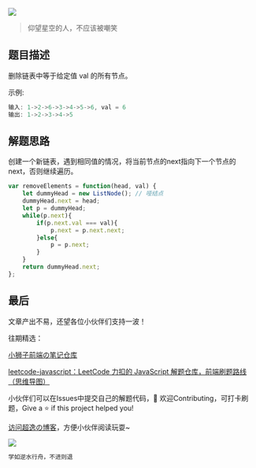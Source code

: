 ![](https://imgconvert.csdnimg.cn/aHR0cHM6Ly9jZG4uanNkZWxpdnIubmV0L2doL2Nob2NvbGF0ZTE5OTkvY2RuL2ltZy8yMDIwMDgyODE0NTUyMS5qcGc?x-oss-process=image/format,png)
>仰望星空的人，不应该被嘲笑

## 题目描述
删除链表中等于给定值 val 的所有节点。

示例:

```javascript
输入: 1->2->6->3->4->5->6, val = 6
输出: 1->2->3->4->5
```

## 解题思路
创建一个新链表，遇到相同值的情况，将当前节点的next指向下一个节点的next，否则继续遍历。

```javascript
var removeElements = function(head, val) {
    let dummyHead = new ListNode(); // 哑结点
    dummyHead.next = head;
    let p = dummyHead;
    while(p.next){
        if(p.next.val === val){
            p.next = p.next.next;
        }else{
            p = p.next;
        }
    }
    return dummyHead.next;
};
```






## 最后
文章产出不易，还望各位小伙伴们支持一波！

往期精选：

<a href="https://github.com/Chocolate1999/Front-end-learning-to-organize-notes">小狮子前端の笔记仓库</a>

<a href="https://github.com/Chocolate1999/leetcode-javascript">leetcode-javascript：LeetCode 力扣的 JavaScript 解题仓库，前端刷题路线（思维导图）</a>

小伙伴们可以在Issues中提交自己的解题代码，🤝 欢迎Contributing，可打卡刷题，Give a ⭐️ if this project helped you!


<a href="https://yangchaoyi.vip/">访问超逸の博客</a>，方便小伙伴阅读玩耍~

![](https://img-blog.csdnimg.cn/2020090211491121.png#pic_center)

```javascript
学如逆水行舟，不进则退
```


